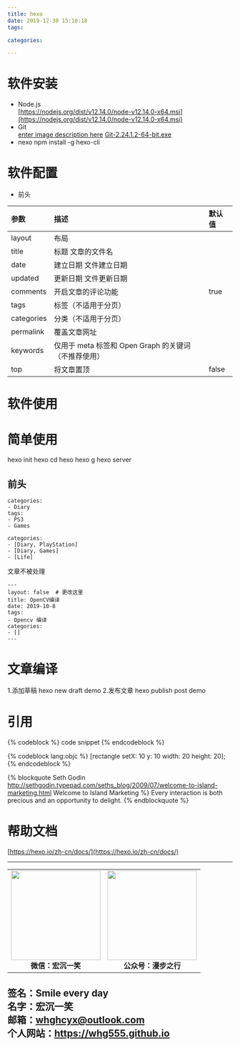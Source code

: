 ```yaml
---
title: hexo
date: 2019-12-30 15:10:18
tags:

categories:

---
```




# 软件安装 #
- Node.js   
[https://nodejs.org/dist/v12.14.0/node-v12.14.0-x64.msi](https://nodejs.org/dist/v12.14.0/node-v12.14.0-x64.msi)    
- Git  
[enter image description here](https://git-scm.com) 
[Git-2.24.1.2-64-bit.exe](https://github.com/git-for-windows/git/releases/download/v2.24.1.windows.2/Git-2.24.1.2-64-bit.exe)
- nexo
npm install -g hexo-cli

# 软件配置 #
- 前头

参数|	描述|	默认值
:-|:-|:-
layout	|布局	
title	|标题	文章的文件名
date	|建立日期	文件建立日期
updated	|更新日期	文件更新日期
comments	|开启文章的评论功能	|true
tags	|标签（不适用于分页）	
categories	|分类（不适用于分页）	
permalink	|覆盖文章网址	
keywords	|仅用于 meta 标签和 Open Graph 的关键词（不推荐使用）	
top |将文章置顶 | false

# 软件使用 #



# 简单使用 #
hexo init hexo
cd hexo
hexo g
hexo server
## 前头 ##
```
categories:
- Diary
tags:
- PS3
- Games

categories:
- [Diary, PlayStation]
- [Diary, Games]
- [Life]
```

文章不被处理

```
---
layout: false  # 更改这里
title: OpenCV编译  
date: 2019-10-8 
tags: 
- Opencv 编译
categories:
- []
---
```

# 文章编译 #
1.添加草稿
hexo new draft demo
2.发布文章
hexo publish post demo

# 引用 #
{% codeblock %}
code snippet
{% endcodeblock %}

{% codeblock lang:objc %}
[rectangle setX: 10 y: 10 width: 20 height: 20];
{% endcodeblock %}

{% blockquote Seth Godin http://sethgodin.typepad.com/seths_blog/2009/07/welcome-to-island-marketing.html Welcome to Island Marketing %}
Every interaction is both precious and an opportunity to delight.
{% endblockquote %}

# 帮助文档  #
[https://hexo.io/zh-cn/docs/](https://hexo.io/zh-cn/docs/)

---
<center>
<table>
    <tr>
        <td >
            <center>
                <img src="https://i.loli.net/2020/01/08/CJz85Sbal6M7EOV.png" width="200"/>
            </center>
            <center style="font-weight:900">
                微信：宏沉一笑
            </center>
        </td>
        <td >
            <center>
                <img src="https://i.loli.net/2020/01/08/veq2DSphHME9KPV.jpg" width="200"/>
            </center>
            <center style="font-weight:900">
                公众号：漫步之行
            </center>
        </td>
    </tr>
</table>
</center>


**签名：Smile every day**    
**名字：宏沉一笑**   
**邮箱：whghcyx@outlook.com**  
**个人网站：https://whg555.github.io**  
---